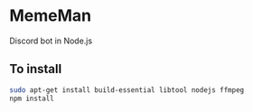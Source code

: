 # MemeMan
Discord bot in Node.js

## To install
```bash
sudo apt-get install build-essential libtool nodejs ffmpeg
npm install
```